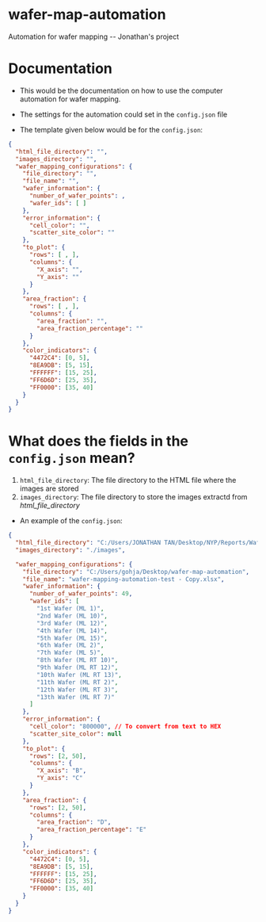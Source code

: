# wafer-map-automation
Automation for wafer mapping -- Jonathan's project

# Documentation
- This would be the documentation on how to use the computer automation for wafer mapping.
- The settings for the automation could set in the `config.json` file

- The template given below would be for the `config.json`:

``` json
{
  "html_file_directory": "",
  "images_directory": "",
  "wafer_mapping_configurations": {
    "file_directory": "",
    "file_name": "",
    "wafer_information": {
      "number_of_wafer_points": ,
      "wafer_ids": [ ]
    },
    "error_information": {
      "cell_color": "",
      "scatter_site_color": ""
    },
    "to_plot": {
      "rows": [ , ],
      "columns": {
        "X_axis": "",
        "Y_axis": ""
      }
    },
    "area_fraction": {
      "rows": [ , ],
      "columns": {
        "area_fraction": "",
        "area_fraction_percentage": ""
      }
    },
    "color_indicators": {
      "4472C4": [0, 5],
      "8EA9DB": [5, 15],
      "FFFFFF": [15, 25],
      "FF6D6D": [25, 35],
      "FF0000": [35, 40]
    }
  }
}
```


# What does the fields in the `config.json` mean?
1. `html_file_directory`: The file directory to the HTML file where the images are stored
2. `images_directory`: The file directory to store the images extractd from *html_file_directory*

- An example of the `config.json`:

``` json
{
  "html_file_directory": "C:/Users/JONATHAN TAN/Desktop/NYP/Reports/Wafer Mapping/20210917b SEM analysis.html",
  "images_directory": "./images",

  "wafer_mapping_configurations": {
    "file_directory": "C:/Users/gohja/Desktop/wafer-map-automation",
    "file_name": "wafer-mapping-automation-test - Copy.xlsx",
    "wafer_information": {
      "number_of_wafer_points": 49,
      "wafer_ids": [
        "1st Wafer (ML 1)",
        "2nd Wafer (ML 10)",
        "3rd Wafer (ML 12)",
        "4th Wafer (ML 14)",
        "5th Wafer (ML 15)",
        "6th Wafer (ML 2)",
        "7th Wafer (ML 5)",
        "8th Wafer (ML RT 10)",
        "9th Wafer (ML RT 12)",
        "10th Wafer (ML RT 13)",
        "11th Wafer (ML RT 2)",
        "12th Wafer (ML RT 3)",
        "13th Wafer (ML RT 7)"
      ]
    },
    "error_information": {
      "cell_color": "800000", // To convert from text to HEX
      "scatter_site_color": null
    },
    "to_plot": {
      "rows": [2, 50],
      "columns": {
        "X_axis": "B",
        "Y_axis": "C"
      }
    },
    "area_fraction": {
      "rows": [2, 50],
      "columns": {
        "area_fraction": "D",
        "area_fraction_percentage": "E"
      }
    },
    "color_indicators": {
      "4472C4": [0, 5],
      "8EA9DB": [5, 15],
      "FFFFFF": [15, 25],
      "FF6D6D": [25, 35],
      "FF0000": [35, 40]
    }
  }
}
```

